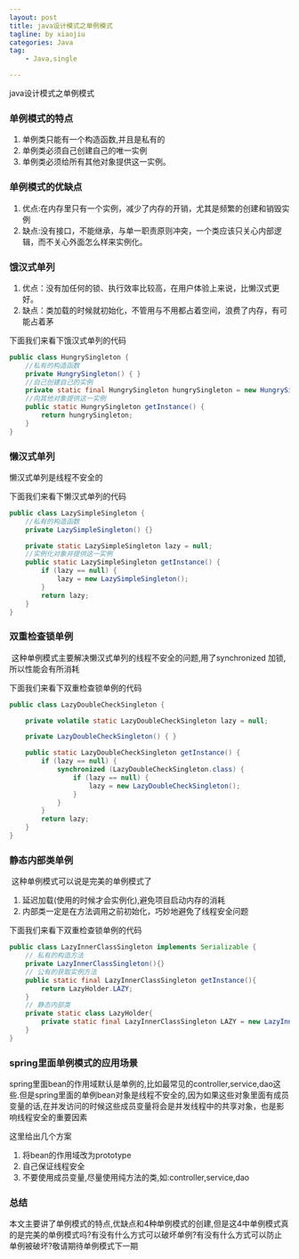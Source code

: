 ```yaml
---
layout: post  
title: java设计模式之单例模式
tagline: by xiaojiu
categories: Java  
tag: 
    - Java,single

---
```


java设计模式之单例模式
<!--more-->

### 单例模式的特点

1. 单例类只能有一个构造函数,并且是私有的
2. 单例类必须自己创建自己的唯一实例
3. 单例类必须给所有其他对象提供这一实例。

### 单例模式的优缺点

1. 优点:在内存里只有一个实例，减少了内存的开销，尤其是频繁的创建和销毁实例
2. 缺点:没有接口，不能继承，与单一职责原则冲突，一个类应该只关心内部逻辑，而不关心外面怎么样来实例化。

### 饿汉式单列

1. 优点：没有加任何的锁、执行效率比较高，在用户体验上来说，比懒汉式更好。
2. 缺点：类加载的时候就初始化，不管用与不用都占着空间，浪费了内存，有可能占着茅

下面我们来看下饿汉式单列的代码

```java   
public class HungrySingleton {
	//私有的构造函数
    private HungrySingleton() { }
    //自己创建自己的实例
    private static final HungrySingleton hungrySingleton = new HungrySingleton();
    //向其他对象提供这一实例
    public static HungrySingleton getInstance() {
        return hungrySingleton;
    }
}
```

### 懒汉式单列 

   懒汉式单列是线程不安全的

下面我们来看下懒汉式单列的代码

```java
public class LazySimpleSingleton {
    //私有的构造函数
    private LazySimpleSingleton() {}

    private static LazySimpleSingleton lazy = null;
    //实例化对象并提供这一实例
    public static LazySimpleSingleton getInstance() {
        if (lazy == null) {
            lazy = new LazySimpleSingleton();
        }
        return lazy;
    }
}
```

### 双重检查锁单例

​	这种单例模式主要解决懒汉式单列的线程不安全的问题,用了synchronized 加锁,所以性能会有所消耗

下面我们来看下双重检查锁单例的代码

```java
public class LazyDoubleCheckSingleton {

    private volatile static LazyDoubleCheckSingleton lazy = null;

    private LazyDoubleCheckSingleton() { }

    public static LazyDoubleCheckSingleton getInstance() {
        if (lazy == null) {
            synchronized (LazyDoubleCheckSingleton.class) {
                if (lazy == null) {
                    lazy = new LazyDoubleCheckSingleton();
                }
            }
        }
        return lazy;
    }
}
```

### 静态内部类单例

​	这种单例模式可以说是完美的单例模式了

1. 延迟加载(使用的时候才会实例化),避免项目启动内存的消耗
2. 内部类一定是在方法调用之前初始化，巧妙地避免了线程安全问题

下面我们来看下双重检查锁单例的代码

```java
public class LazyInnerClassSingleton implements Serializable {
    // 私有的构造方法
    private LazyInnerClassSingleton(){}
    // 公有的获取实例方法
    public static final LazyInnerClassSingleton getInstance(){
        return LazyHolder.LAZY;
    }
    // 静态内部类
    private static class LazyHolder{
        private static final LazyInnerClassSingleton LAZY = new LazyInnerClassSingleton();
    }
}
```

### spring里面单例模式的应用场景

spring里面bean的作用域默认是单例的,比如最常见的controller,service,dao这些.但是spring里面的单例bean对象是线程不安全的,因为如果这些对象里面有成员变量的话,在并发访问的时候这些成员变量将会是并发线程中的共享对象，也是影响线程安全的重要因素

这里给出几个方案

1. 将bean的作用域改为prototype
2. 自己保证线程安全
3. 不要使用成员变量,尽量使用纯方法的类,如:controller,service,dao

### 总结

本文主要讲了单例模式的特点,优缺点和4种单例模式的创建,但是这4中单例模式真的是完美的单例模式吗?有没有什么方式可以破坏单例?有没有什么方式可以防止单例被破坏?敬请期待单例模式下一期